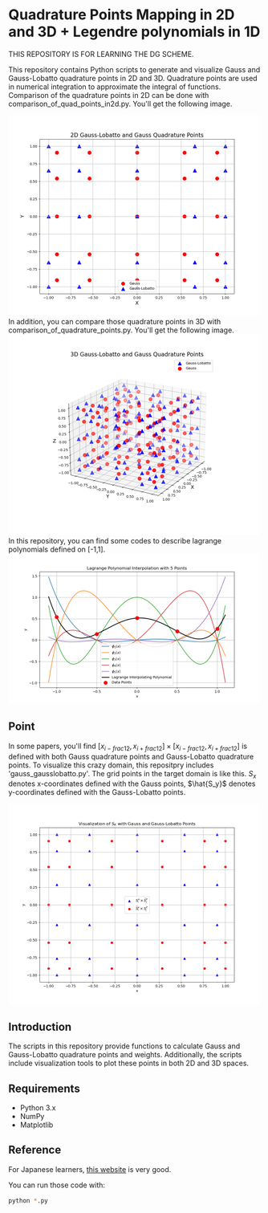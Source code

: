 # Quadrature Points Mapping in 2D and 3D + Legendre polynomials in 1D
THIS REPOSITORY IS FOR LEARNING THE DG SCHEME.

This repository contains Python scripts to generate and visualize Gauss and Gauss-Lobatto quadrature points in 2D and 3D. Quadrature points are used in numerical integration to approximate the integral of functions.
Comparison of the quadrature points in 2D can be done with comparison_of_quad_points_in2d.py. You'll get the following image.
<!-- ![image](figures/Gauss_Lobbato_comparison2d.png | width = 100) -->
<img src="https://github.com/Sho-Bob/DG-learner/blob/main/figures/Gauss_Lobbato_comparison2d.png" width ="500">
In addition, you can compare those quadrature points in 3D with comparison_of_quadrature_points.py. You'll get the following image.
<!-- ![3d comparison](figures/3d.png | width = 100) -->
<img src="https://github.com/Sho-Bob/DG-learner/blob/main/figures/3d.png" width ="500">
In this repository, you can find some codes to describe lagrange polynomials defined on [-1,1].
<!-- ![image](figures/legendre_poly.png | width = 100) -->
<img src="https://github.com/Sho-Bob/DG-learner/blob/main/figures/legendre_poly.png" width ="500">

## Point
In some papers, you'll find $[x_{i-frac{1}{2}}, x_{i+frac{1}{2}}] \times [x_{i-frac{1}{2}}, x_{i+frac{1}{2}}]$ is defined with both Gauss quadrature points and Gauss-Lobatto quadrature points. To visualize this crazy domain, this repositpry includes 'gauss_gausslobatto.py'. The grid points in the target domain is like this. $S_x$ denotes x-coordinates defined with the Gauss points, $\hat{S_y}$ denotes y-coordinates defined with the Gauss-Lobatto points. 
<!-- ![image](figures/crazy.png | width = 100) -->
<img src="https://github.com/Sho-Bob/DG-learner/blob/main/figures/crazy.png" width ="500">

## Introduction
The scripts in this repository provide functions to calculate Gauss and Gauss-Lobatto quadrature points and weights. Additionally, the scripts include visualization tools to plot these points in both 2D and 3D spaces.

## Requirements
- Python 3.x
- NumPy
- Matplotlib

## Reference
For Japanese learners, [this website](https://slpr.sakura.ne.jp/sikinote/docs/numeric/integration/gauss-quadrature/#mjx-eqn-e3) is very good.

You can run those code with:
```sh
python *.py
